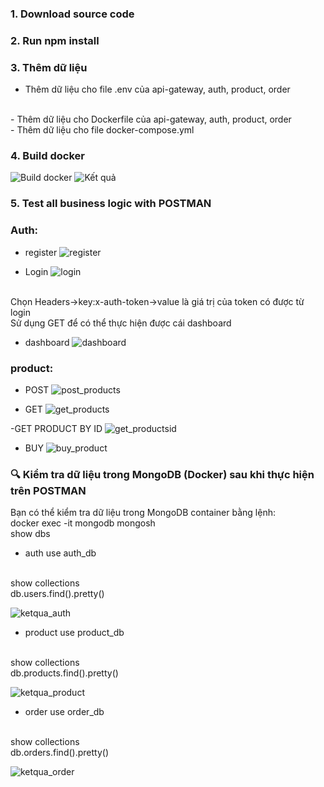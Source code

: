 ### 1.	Download source code
### 2.	Run npm install
### 3.	Thêm dữ liệu
-	Thêm dữ liệu cho file .env của api-gateway, auth, product, order
<br>
-   Thêm dữ liệu cho Dockerfile của api-gateway, auth, product, order
<br>
-   Thêm dữ liệu cho file docker-compose.yml
<br>

### 4. Build docker
![Build docker](/public/build_docker.png)
![Kết quả](/public/kq_build_docker.png)

### 5.	Test all business logic with POSTMAN
### Auth:
- register
![register](/public/register.png)

- Login
![login](/public/login.png)

<br>
Chọn Headers->key:x-auth-token->value là giá trị của token có được từ login
<br>
Sử dụng GET để có thể thực hiện được cái dashboard
<br>

- dashboard
![dashboard](/public/dashboard.png)

### product:

- POST
![post_products](/public/postproducts.png)
 
- GET
![get_products](/public/getproducts.png)
 
-GET PRODUCT BY ID
![get_productsid](/public/getidproducts.png)

- BUY
![buy_product](/public/buy.png)


### 🔍 Kiểm tra dữ liệu trong MongoDB (Docker) sau khi thực hiện trên POSTMAN
Bạn có thể kiểm tra dữ liệu trong MongoDB container bằng lệnh:
<br>
docker exec -it mongodb mongosh
<br>
show dbs
<br>

- auth
use auth_db
<br>
show collections
<br>
db.users.find().pretty()
<br>

![ketqua_auth](/public/dl_auth.png)

- product
use product_db
<br>
show collections
<br>
db.products.find().pretty()
<br>

![ketqua_product](/public/dl_product.png)

- order
use order_db
<br>
show collections
<br>
db.orders.find().pretty()
<br>

![ketqua_order](/public/dl_order.png)


